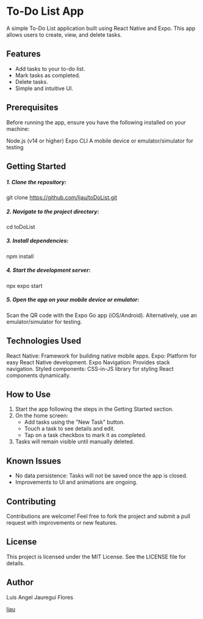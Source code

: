 # To-Do List App

A simple To-Do List application built using React Native and Expo.
This app allows users to create, view, and delete tasks.

## Features

- Add tasks to your to-do list.
- Mark tasks as completed.
- Delete tasks.
- Simple and intuitive UI.

## Prerequisites

Before running the app, ensure you have the following installed on your machine:

Node.js (v14 or higher)
Expo CLI
A mobile device or emulator/simulator for testing

## Getting Started

##### 1. Clone the repository:

git clone https://github.com/ljau/toDoList.git

##### 2. Navigate to the project directory:

cd toDoList

##### 3. Install dependencies:

npm install

##### 4. Start the development server:

npx expo start

##### 5. Open the app on your mobile device or emulator:

Scan the QR code with the Expo Go app (iOS/Android).
Alternatively, use an emulator/simulator for testing.

## Technologies Used

React Native: Framework for building native mobile apps.
Expo: Platform for easy React Native development.
Expo Navigation: Provides stack navigation.
Styled components: CSS-in-JS library for styling React components dynamically.

## How to Use

1. Start the app following the steps in the Getting Started section.
2. On the home screen:
   - Add tasks using the "New Task" button.
   - Touch a task to see details and edit.
   - Tap on a task checkbox to mark it as completed.
3. Tasks will remain visible until manually deleted.

## Known Issues

- No data persistence: Tasks will not be saved once the app is closed.
- Improvements to UI and animations are ongoing.

## Contributing

Contributions are welcome! Feel free to fork the project and submit a pull request with improvements or new features.

## License

This project is licensed under the MIT License. See the LICENSE file for details.

## Author

Luis Angel Jauregui Flores

[ljau](https://github.com/ljau)
